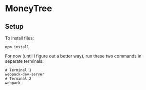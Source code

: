 # MoneyTree

## Setup
To install files:
```
npm install
```
For now (until I figure out a better way), run these two commands in separate terminals:
```
# Terminal 1
webpack-dev-server
# Terminal 2
webpack
```
